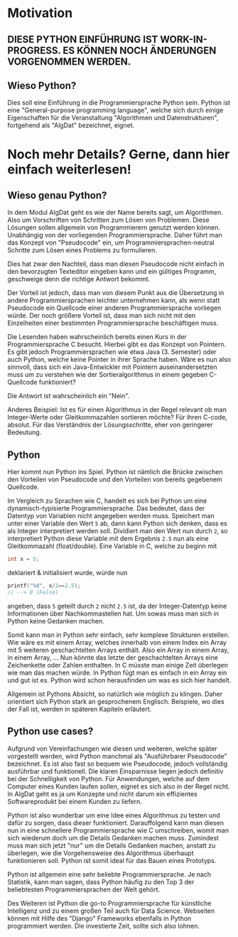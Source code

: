# Motivation

## **DIESE PYTHON EINFÜHRUNG IST WORK-IN-PROGRESS. ES KÖNNEN NOCH ÄNDERUNGEN VORGENOMMEN WERDEN.**

## Wieso Python?

Dies soll eine Einführung in die Programmiersprache Python sein.
Python ist eine "General-purpose programming language", welche sich durch einige Eigenschaften für die Veranstaltung "Algorithmen und Datenstrukturen", fortgehend als "AlgDat" bezeichnet, eignet.

# Noch mehr Details? Gerne, dann hier einfach weiterlesen!

## Wieso genau Python?

In dem Modul AlgDat geht es wie der Name bereits sagt, um Algorithmen.
Also um Vorschriften von Schritten zum Lösen von Problemen.
Diese Lösungen sollen allgemein von Programmierern genutzt werden können.
Unabhängig von der vorliegenden Programmiersprache.
Daher führt man das Konzept von "Pseudocode" ein, um Programmiersprachen-neutral Schritte zum Lösen eines Problems zu formulieren.

Dies hat zwar den Nachteil, dass man diesen Pseudocode nicht einfach in den bevorzugten Texteditor eingeben kann und ein gültiges Programm, geschweige denn die richtige Antwort bekommt.

Der Vorteil ist jedoch, dass man von diesem Punkt aus die Übersetzung in andere Programmiersprachen leichter unternehmen kann, als wenn statt Pseudocode ein Quellcode einer anderen Programmiersprache vorliegen würde.
Der noch größere Vorteil ist, dass man sich nicht mit den Einzelheiten einer bestimmten Programmiersprache beschäftigen muss.

Die Lesenden haben wahrscheinlich bereits einen Kurs in der Programmiersprache C besucht.
Hierbei gibt es das Konzept von Pointern.
Es gibt jedoch Programmiersprachen wie etwa Java (3. Semester) oder auch Python, welche keine Pointer in ihrer Sprache haben.
Wäre es nun also sinnvoll, dass sich ein Java-Entwickler mit Pointern auseinandersetzten muss um zu verstehen wie der Sortieralgorithmus in einem gegeben C-Quellcode funktioniert?

Die Antwort ist wahrscheinlich ein "Nein".

Anderes Beispiel: Ist es für einen Algorithmus in der Regel relevant ob man Integer-Werte oder Gleitkommazahlen sortieren möchte?
Für ihren C-code, absolut. Für das Verständnis der Lösungsschritte, eher von geringerer Bedeutung.


## Python
Hier kommt nun Python ins Spiel.
Python ist nämlich die Brücke zwischen den Vorteilen von Pseudocode und den Vorteilen von bereits gegebenem Quellcode.

Im Vergleich zu Sprachen wie C, handelt es sich bei Python um eine dynamisch-typisierte Programmiersprache.
Das bedeutet, dass der Datentyp von Variablen nicht angegeben werden muss.
Speichert man unter einer Variable den Wert <code>5</code> ab, dann kann Python sich denken, dass es als Integer interpretiert werden soll.
Dividiert man den Wert nun durch <code>2</code>, so interpretiert Python diese Variable mit dem Ergebnis <code>2.5</code> nun als eine Gleitkommazahl (float/double). 
Eine Variable in C, welche zu beginn mit 
```C
int x = 5;
```
deklariert & initialisiert wurde, würde nun 
```C
printf("%d", x/2==2.5);
// --> 0 (False)
```
angeben, dass <code>5</code> geteilt durch <code>2</code> nicht <code>2.5</code> ist, da der Integer-Datentyp keine Informationen über Nachkommastellen hat.
Um sowas muss man sich in Python keine Gedanken machen.

Somit kann man in Python sehr einfach, sehr komplexe Strukturen erstellen. 
Wie wäre es mit einem Array, welches innerhalb von einem Index ein Array mit 5 weiteren geschachtelten Arrays enthält. Also ein Array in einem Array, in einem Array, ...
Nun könnte das letzte der geschachtelten Arrays eine Zeichenkette oder Zahlen enthalten. 
In C müsste man einige Zeit überlegen wie man das machen würde.
In Python fügt man es einfach in ein Array ein und gut ist es. 
Python wird schon herausfinden um was es sich hier handelt.

Allgemein ist Pythons Absicht, so natürlich wie möglich zu klingen.
Daher orientiert sich Python stark an gesprochenem Englisch.
Beispiele, wo dies der Fall ist, werden in späteren Kapiteln erläutert.

## Python use cases?
Aufgrund von Vereinfachungen wie diesen und weiteren, welche später vorgestellt werden, wird Python manchmal als "Ausführbarer Pseudocode" bezeichnet.
Es ist also fast so bequem wie Pseudocode, jedoch vollständig ausführbar und funktionell.
Die klaren Einsparnisse liegen jedoch definitiv bei der Schnelligkeit von Python.
Für Anwendungen, welche auf dem Computer eines Kunden laufen sollen, eignet es sich also in der Regel nicht.
In AlgDat geht es ja um Konzepte und nicht darum ein effizientes Softwareprodukt bei einem Kunden zu liefern.

Python ist also wunderbar um eine Idee eines Algorithmus zu testen und dafür zu sorgen, dass dieser funktioniert. 
Darauffolgend kann man diesen nun in eine schnellere Programmiersprache wie C umschreiben, womit man sich wiederum doch um die Details Gedanken machen muss.
Zumindest muss man sich jetzt "nur" um die Details Gedanken machen, anstatt zu überlegen, wie die Vorgehensweise des Algorithmus überhaupt funktionieren soll.
Python ist somit ideal für das Bauen eines Prototyps.

Python ist allgemein eine sehr beliebte Programmiersprache. 
Je nach Statistik, kann man sagen, dass Python häufig zu den Top 3 der beliebtesten Programmiersprachen der Welt gehört.

Des Weiteren ist Python die go-to Programmiersprache für künstliche Intelligenz und zu einem großen Teil auch für Data Science.
Webseiten können mit Hilfe des "Django" Frameworks ebenfalls in Python programmiert werden.
Die investierte Zeit, sollte sich also lohnen.


